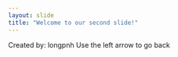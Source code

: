 ```yaml
---
layout: slide
title: "Welcome to our second slide!"
---
```

Created by: longpnh
Use the left arrow to go back
